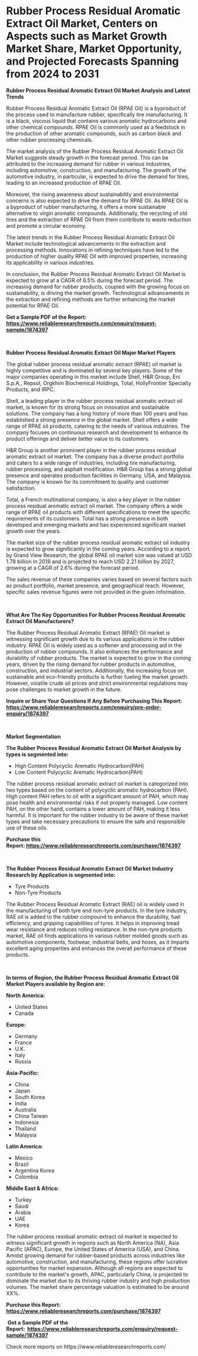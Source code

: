 <p><h1>Rubber Process Residual Aromatic Extract Oil Market, Centers on Aspects such as Market Growth Market Share, Market Opportunity, and Projected Forecasts Spanning from 2024 to 2031</h1></p><p><strong>Rubber Process Residual Aromatic Extract Oil Market Analysis and Latest Trends</strong></p>
<p><p>Rubber Process Residual Aromatic Extract Oil (RPAE Oil) is a byproduct of the process used to manufacture rubber, specifically tire manufacturing. It is a black, viscous liquid that contains various aromatic hydrocarbons and other chemical compounds. RPAE Oil is commonly used as a feedstock in the production of other aromatic compounds, such as carbon black and other rubber processing chemicals.</p><p>The market analysis of the Rubber Process Residual Aromatic Extract Oil Market suggests steady growth in the forecast period. This can be attributed to the increasing demand for rubber in various industries, including automotive, construction, and manufacturing. The growth of the automotive industry, in particular, is expected to drive the demand for tires, leading to an increased production of RPAE Oil.</p><p>Moreover, the rising awareness about sustainability and environmental concerns is also expected to drive the demand for RPAE Oil. As RPAE Oil is a byproduct of rubber manufacturing, it offers a more sustainable alternative to virgin aromatic compounds. Additionally, the recycling of old tires and the extraction of RPAE Oil from them contribute to waste reduction and promote a circular economy.</p><p>The latest trends in the Rubber Process Residual Aromatic Extract Oil Market include technological advancements in the extraction and processing methods. Innovations in refining techniques have led to the production of higher quality RPAE Oil with improved properties, increasing its applicability in various industries.</p><p>In conclusion, the Rubber Process Residual Aromatic Extract Oil Market is expected to grow at a CAGR of 6.5% during the forecast period. The increasing demand for rubber products, coupled with the growing focus on sustainability, is driving the market growth. Technological advancements in the extraction and refining methods are further enhancing the market potential for RPAE Oil.</p></p>
<p><strong>Get a Sample PDF of the Report:&nbsp; <a href="https://www.reliableresearchreports.com/enquiry/request-sample/1874397">https://www.reliableresearchreports.com/enquiry/request-sample/1874397</a></strong></p>
<p>&nbsp;</p>
<p><strong>Rubber Process Residual Aromatic Extract Oil Major Market Players</strong></p>
<p><p>The global rubber process residual aromatic extract (RPAE) oil market is highly competitive and is dominated by several key players. Some of the major companies operating in this market include Shell, H&R Group, Eni S.p.A., Repsol, Orgkhim Biochemical Holdings, Total, HollyFrontier Specialty Products, and IRPC.</p><p>Shell, a leading player in the rubber process residual aromatic extract oil market, is known for its strong focus on innovation and sustainable solutions. The company has a long history of more than 100 years and has established a strong presence in the global market. Shell offers a wide range of RPAE oil products, catering to the needs of various industries. The company focuses on continuous research and development to enhance its product offerings and deliver better value to its customers.</p><p>H&R Group is another prominent player in the rubber process residual aromatic extract oil market. The company has a diverse product portfolio and caters to a wide range of industries, including tire manufacturing, rubber processing, and asphalt modification. H&R Group has a strong global presence and operates production facilities in Germany, USA, and Malaysia. The company is known for its commitment to quality and customer satisfaction.</p><p>Total, a French multinational company, is also a key player in the rubber process residual aromatic extract oil market. The company offers a wide range of RPAE oil products with different specifications to meet the specific requirements of its customers. Total has a strong presence in both developed and emerging markets and has experienced significant market growth over the years.</p><p>The market size of the rubber process residual aromatic extract oil industry is expected to grow significantly in the coming years. According to a report by Grand View Research, the global RPAE oil market size was valued at USD 1.78 billion in 2019 and is projected to reach USD 2.21 billion by 2027, growing at a CAGR of 2.6% during the forecast period.</p><p>The sales revenue of these companies varies based on several factors such as product portfolio, market presence, and geographical reach. However, specific sales revenue figures were not provided in the given information.</p></p>
<p>&nbsp;</p>
<p><strong>What Are The Key Opportunities For Rubber Process Residual Aromatic Extract Oil Manufacturers?</strong></p>
<p><p>The Rubber Process Residual Aromatic Extract (RPAE) Oil market is witnessing significant growth due to its various applications in the rubber industry. RPAE Oil is widely used as a softener and processing aid in the production of rubber compounds. It also enhances the performance and durability of rubber products. The market is expected to grow in the coming years, driven by the rising demand for rubber products in automotive, construction, and industrial sectors. Additionally, the increasing focus on sustainable and eco-friendly products is further fueling the market growth. However, volatile crude oil prices and strict environmental regulations may pose challenges to market growth in the future.</p></p>
<p><strong>Inquire or Share Your Questions If Any Before Purchasing This Report: <a href="https://www.reliableresearchreports.com/enquiry/pre-order-enquiry/1874397">https://www.reliableresearchreports.com/enquiry/pre-order-enquiry/1874397</a></strong></p>
<p>&nbsp;</p>
<p><strong>Market Segmentation</strong></p>
<p><strong>The Rubber Process Residual Aromatic Extract Oil Market Analysis by types is segmented into:</strong></p>
<p><ul><li>High Content Polycyclic Arematic Hydrocarbon(PAH)</li><li>Low Content Polycyclic Arematic Hydrocarbon(PAH)</li></ul></p>
<p><p>The rubber process residual aromatic extract oil market is categorized into two types based on the content of polycyclic aromatic hydrocarbon (PAH). High content PAH refers to oil with a significant amount of PAH, which may pose health and environmental risks if not properly managed. Low content PAH, on the other hand, contains a lower amount of PAH, making it less harmful. It is important for the rubber industry to be aware of these market types and take necessary precautions to ensure the safe and responsible use of these oils.</p></p>
<p><strong>Purchase this Report:&nbsp;<a href="https://www.reliableresearchreports.com/purchase/1874397">https://www.reliableresearchreports.com/purchase/1874397</a></strong></p>
<p>&nbsp;</p>
<p><strong>The Rubber Process Residual Aromatic Extract Oil Market Industry Research by Application is segmented into:</strong></p>
<p><ul><li>Tyre Products</li><li>Non-Tyre Products</li></ul></p>
<p><p>The Rubber Process Residual Aromatic Extract (RAE) oil is widely used in the manufacturing of both tyre and non-tyre products. In the tyre industry, RAE oil is added to the rubber compound to enhance the durability, fuel efficiency, and gripping capabilities of tyres. It helps in improving tread wear resistance and reduces rolling resistance. In the non-tyre products market, RAE oil finds applications in various rubber molded goods such as automotive components, footwear, industrial belts, and hoses, as it imparts excellent aging properties and enhances the overall performance of these products.</p></p>
<p>&nbsp;</p>
<p><strong>In terms of Region, the Rubber Process Residual Aromatic Extract Oil Market Players available by Region are:</strong></p>
<p>
    <p> <strong> North America: </strong>
        <ul>
            <li>United States</li>
            <li>Canada</li>
        </ul>
        </p> 
    <p> <strong> Europe: </strong>
        <ul>
            <li>Germany</li>
            <li>France</li>
            <li>U.K.</li>
            <li>Italy</li>
            <li>Russia</li>
        </ul>
        </p> 
    <p> <strong> Asia-Pacific: </strong>
        <ul>
            <li>China</li>
            <li>Japan</li>
            <li>South Korea</li>
            <li>India</li>
            <li>Australia</li>
            <li>China Taiwan</li>
            <li>Indonesia</li>
            <li>Thailand</li>
            <li>Malaysia</li>
        </ul>
        </p> 
    <p> <strong> Latin America: </strong>
        <ul>
            <li>Mexico</li>
            <li>Brazil</li>
            <li>Argentina Korea</li>
            <li>Colombia</li>
        </ul>
        </p> 
    <p> <strong> Middle East & Africa: </strong>
        <ul>
            <li>Turkey</li>
            <li>Saudi</li>
            <li>Arabia</li>
            <li>UAE</li>
            <li>Korea</li>
        </ul>
    </p>
    </p>
<p><p>The rubber process residual aromatic extract oil market is expected to witness significant growth in regions such as North America (NA), Asia Pacific (APAC), Europe, the United States of America (USA), and China. Amidst growing demand for rubber-based products across industries like automotive, construction, and manufacturing, these regions offer lucrative opportunities for market expansion. Although all regions are expected to contribute to the market's growth, APAC, particularly China, is projected to dominate the market due to its thriving rubber industry and high production volumes. The market share percentage valuation is estimated to be around XX%.</p></p>
<p><strong>Purchase this Report: <a href="https://www.reliableresearchreports.com/purchase/1874397">https://www.reliableresearchreports.com/purchase/1874397</a></strong></p>
<p>&nbsp;<strong>Get a Sample PDF of the Report:&nbsp;&nbsp;<a href="https://www.reliableresearchreports.com/enquiry/request-sample/1874397">https://www.reliableresearchreports.com/enquiry/request-sample/1874397</a></strong></p>
<p><strong></strong></p>
<p>Check more reports on https://www.reliableresearchreports.com/</p>